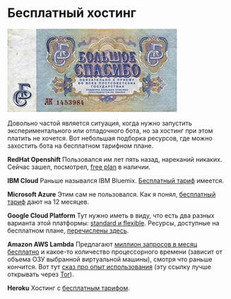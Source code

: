 # Бесплатный хостинг

![The picture to attract attention](spasibo.jpg)

Довольно частой является ситуация, когда нужно запустить экспериментального или отладочного бота, но за хостинг при этом платить не хочется. Вот небольшая подборка ресурсов, где можно захостить бота на бесплатном тарифном плане.

**RedHat Openshift** Пользовался им лет пять назад, нареканий никаких. Сейчас зашел, посмотрел, [free plan](https://www.openshift.com/products/online/) в наличии.

**IBM Cloud** Раньше назывался IBM Bluemix. [Бесплатный тариф](https://www.ibm.com/cloud/free) имеется.

**Microsoft Azure** Этим сам не пользовался. Как я понял, [бесплатный тариф](https://azure.microsoft.com/ru-ru/pricing/) дают на 12 месяцев.

**Google Cloud Platform** Тут нужно иметь в виду, что есть два разных варианта этой платформы: [standard и flexible](https://cloud.google.com/appengine/docs/the-appengine-environments). Ресурсы, доступные на бесплатном плане, [перечислены здесь](https://cloud.google.com/free/).

**Amazon AWS Lambda** Предлагают [миллион запросов в месяц бесплатно](https://aws.amazon.com/ru/lambda/pricing/) и какое-то количество процессорного времени (зависит от объема ОЗУ выбранной виртуальной машины), смотря что раньше кончится. Вот тут [сказ про опыт использования](https://telegra.ph/Besservernyj-bot-Telegram-10-02) (эту ссылку лучше открывать через [Tor](https://www.torproject.org/download/)).

**Heroku** Хостинг с [бесплатным тарифом](https://www.heroku.com/pricing).
